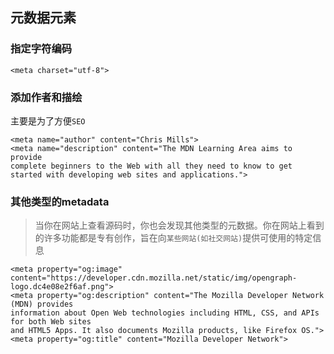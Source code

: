 ## 元数据<meta>元素

### 指定字符编码

```
<meta charset="utf-8">
```

### 添加作者和描绘

主要是为了方便`SEO`

```
<meta name="author" content="Chris Mills">
<meta name="description" content="The MDN Learning Area aims to provide
complete beginners to the Web with all they need to know to get
started with developing web sites and applications.">

```

### 其他类型的metadata

> 当你在网站上查看源码时，你也会发现其他类型的元数据。你在网站上看到的许多功能都是专有创作，旨在向`某些网站(如社交网站)`提供可使用的特定信息

```
<meta property="og:image" content="https://developer.cdn.mozilla.net/static/img/opengraph-logo.dc4e08e2f6af.png">
<meta property="og:description" content="The Mozilla Developer Network (MDN) provides
information about Open Web technologies including HTML, CSS, and APIs for both Web sites
and HTML5 Apps. It also documents Mozilla products, like Firefox OS.">
<meta property="og:title" content="Mozilla Developer Network">
```